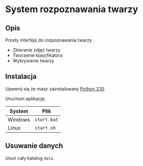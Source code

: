 # System rozpoznawania twarzy

## Opis

Prosty interfejs do rozpoznawania twarzy 

  - Zbieranie zdjęć twarzy
  - Tworzenie klasyfikatora 
  - Wykrywanie twarzy

## Instalacja

Upewnij się że masz zainstalowany [Python 3.10](https://www.python.org/downloads/release/python-31011/).

Uruchom aplikację:

System | Plik
-|-
Windows | `start.bat`
Linux   | `start.sh`

## Usuwanie danych

Usuń cały katalog `data`.
